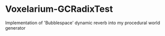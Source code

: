 # Voxelarium-GCRadixTest
 Implementation of 'Bubblespace' dynamic reverb into my procedural world generator
